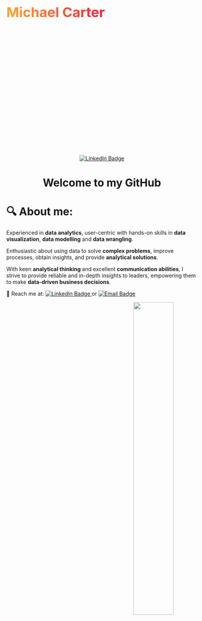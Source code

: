 <div style="width: 100%; height: 20%; display: flex; align-items:center; gap: 10px">
  <h1 style="font-size: 36px;
  background-image: linear-gradient(to right, rgb(255, 166, 46), rgb(247, 27, 61));
  background-size: 100%;
  background-repeat: repeat;
  -webkit-background-clip: text;
  -webkit-text-fill-color: transparent; 
  -moz-background-clip: text;
  -moz-text-fill-color: transparent;">
  Michael Carter</h1>
</div>



<div id="badges" align="center">
  <a href="https://www.linkedin.com/in/michael-carter-6bb398323/">
    <img src="https://img.shields.io/badge/LinkedIn-blue?style=for-the-badge&logo=linkedin&logoColor=white" alt="LinkedIn Badge"/>
  </a>
</div>

<h1 align="center">
  Welcome to my GitHub 
</h1>

<div align="center">
  <!-- Removed the image -->
</div>

<h1>
🔍 About me:
</h1>

<p>Experienced in <strong>data analytics</strong>, user-centric with hands-on skills in <strong>data visualization</strong>, <strong>data modelling</strong> and <strong>data wrangling</strong>.</p>

<p>Enthusiastic about using data to solve <strong>complex problems</strong>, improve processes, obtain insights, and provide <strong>analytical solutions</strong>.</p>

<p>With keen <strong>analytical thinking</strong> and excellent <strong>communication abilities</strong>, I strive to provide reliable and in-depth insights to leaders, empowering them to make <strong>data-driven business decisions</strong>.</p>

<p>🎷 Reach me at:
  <a href="https://www.linkedin.com/in/michael-carter-6bb398323/">
    <img src="https://img.shields.io/badge/Michael_Carter-blue?style=for-the-badge&logo=linkedin&logoColor=white" alt="LinkedIn Badge"/>
  </a>
  or 
  <a href="mailto:michaelcarton.dataanalyst@gmail.com">
    <img src="https://img.shields.io/badge/Email_Me-green?style=for-the-badge&logo=gmail&logoColor=white" alt="Email Badge"/>
  </a>
</p>

<div align="center">
  <img src="https://media.giphy.com/media/XGDJ1ExcBfvzYdBGbi/giphy.gif" align="right" style="width: 46%" />
</div>  

<br/>  


<br/>  


